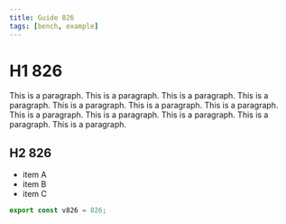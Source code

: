 ```yaml
---
title: Guide 826
tags: [bench, example]
---
```


# H1 826

This is a paragraph. This is a paragraph. This is a paragraph. This is a paragraph. This is a paragraph. This is a paragraph. This is a paragraph. This is a paragraph. This is a paragraph. This is a paragraph. This is a paragraph. This is a paragraph. 

## H2 826

- item A
- item B
- item C

```ts
export const v826 = 826;
```